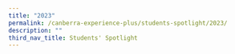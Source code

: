 ```yaml
---
title: "2023"
permalink: /canberra-experience-plus/students-spotlight/2023/
description: ""
third_nav_title: Students' Spotlight
---
```

